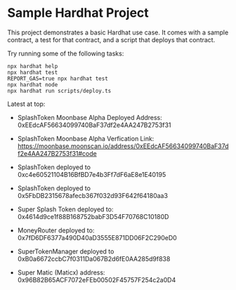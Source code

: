 # Sample Hardhat Project

This project demonstrates a basic Hardhat use case. It comes with a sample contract, a test for that contract, and a script that deploys that contract.

Try running some of the following tasks:

```shell
npx hardhat help
npx hardhat test
REPORT_GAS=true npx hardhat test
npx hardhat node
npx hardhat run scripts/deploy.ts
```

<!-- Local -->

Latest at top:
- SplashToken Moonbase Alpha Deployed Address: 0xEEdcAF56634099740BaF37df2e4AA247B2753f31
- SplashToken Moonbase Alpha Verfication Link: https://moonbase.moonscan.io/address/0xEEdcAF56634099740BaF37df2e4AA247B2753f31#code

- SplashToken deployed to 0xc4e60521104B16BfBD7e4b3Ff7dF6aE8e1E40195
- SplashToken deployed to 0x5FbDB2315678afecb367f032d93F642f64180aa3

- Super Splash Token deployed to: 0x4614d9ce1f88B168752babF3D54F70768C10180D
- MoneyRouter deployed to: 0x7fD6DF6377a490D40aD3555E871DD06F2C290eD0
- SuperTokenManager deployed to 0xB0a6672ccbC7f0311Da067B2d6fE0AA285d9f838
- Super Matic (Maticx) address: 0x96B82B65ACF7072eFEb00502F45757F254c2a0D4
